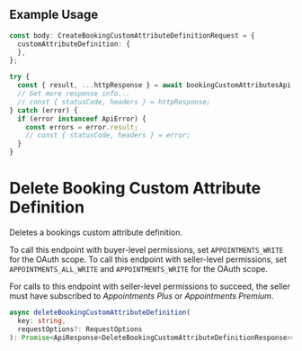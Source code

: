 ## Example Usage

```ts
const body: CreateBookingCustomAttributeDefinitionRequest = {
  customAttributeDefinition: {
  },
};

try {
  const { result, ...httpResponse } = await bookingCustomAttributesApi.createBookingCustomAttributeDefinition(body);
  // Get more response info...
  // const { statusCode, headers } = httpResponse;
} catch (error) {
  if (error instanceof ApiError) {
    const errors = error.result;
    // const { statusCode, headers } = error;
  }
}
```

# Delete Booking Custom Attribute Definition

Deletes a bookings custom attribute definition.

To call this endpoint with buyer-level permissions, set `APPOINTMENTS_WRITE` for the OAuth scope.
To call this endpoint with seller-level permissions, set `APPOINTMENTS_ALL_WRITE` and `APPOINTMENTS_WRITE` for the OAuth scope.

For calls to this endpoint with seller-level permissions to succeed, the seller must have subscribed to *Appointments Plus*
or *Appointments Premium*.

```ts
async deleteBookingCustomAttributeDefinition(
  key: string,
  requestOptions?: RequestOptions
): Promise<ApiResponse<DeleteBookingCustomAttributeDefinitionResponse>>
```
